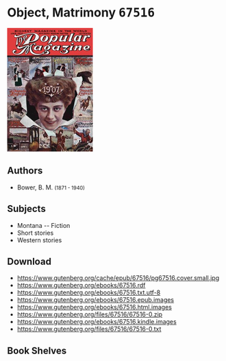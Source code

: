 # Object, Matrimony <kbd>67516</kbd>

![](./cover.medium.jpg "")

## Authors


 - Bower, B. M. <small>(1871 - 1940)</small>

## Subjects


 - Montana -- Fiction
 - Short stories
 - Western stories

## Download


 - https://www.gutenberg.org/cache/epub/67516/pg67516.cover.small.jpg
 - https://www.gutenberg.org/ebooks/67516.rdf
 - https://www.gutenberg.org/ebooks/67516.txt.utf-8
 - https://www.gutenberg.org/ebooks/67516.epub.images
 - https://www.gutenberg.org/ebooks/67516.html.images
 - https://www.gutenberg.org/files/67516/67516-0.zip
 - https://www.gutenberg.org/ebooks/67516.kindle.images
 - https://www.gutenberg.org/files/67516/67516-0.txt

## Book Shelves


